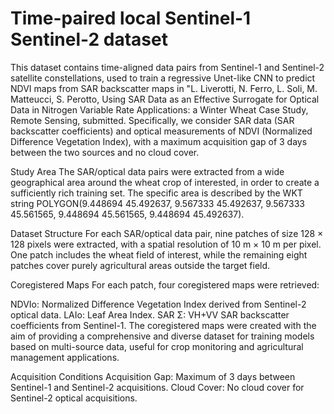 # Time-paired local Sentinel-1 Sentinel-2 dataset

This dataset contains time-aligned data pairs from Sentinel-1 and Sentinel-2 satellite constellations, used to train a regressive Unet-like CNN to predict NDVI maps from SAR backscatter maps in "L. Liverotti, N. Ferro, L. Soli, M. Matteucci, S. Perotto, Using SAR Data as an Effective Surrogate for Optical Data in Nitrogen Variable Rate Applications: a Winter Wheat Case Study, Remote Sensing, submitted. Specifically, we consider SAR data (SAR backscatter coefficients) and optical measurements of NDVI (Normalized Difference Vegetation Index), with a maximum acquisition gap of 3 days between the two sources and no cloud cover.

Study Area
The SAR/optical data pairs were extracted from a wide geographical area around the wheat crop of interested, in order to create a sufficiently rich training set. The specific area is described by the WKT string POLYGON(9.448694 45.492637, 9.567333 45.492637, 9.567333 45.561565, 9.448694 45.561565, 9.448694 45.492637).

Dataset Structure
For each SAR/optical data pair, nine patches of size 128 × 128 pixels were extracted, with a spatial resolution of 10 m × 10 m per pixel. One patch includes the wheat field of interest, while the remaining eight patches cover purely agricultural areas outside the target field.

Coregistered Maps
For each patch, four coregistered maps were retrieved:

NDVIo: Normalized Difference Vegetation Index derived from Sentinel-2 optical data.
LAIo: Leaf Area Index.
SAR Σ: VH+VV SAR backscatter coefficients from Sentinel-1.
The coregistered maps were created with the aim of providing a comprehensive and diverse dataset for training models based on multi-source data, useful for crop monitoring and agricultural management applications.

Acquisition Conditions
Acquisition Gap: Maximum of 3 days between Sentinel-1 and Sentinel-2 acquisitions.
Cloud Cover: No cloud cover for Sentinel-2 optical acquisitions.
